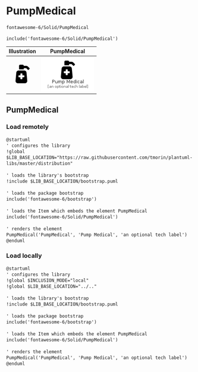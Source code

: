 # PumpMedical


```text
fontawesome-6/Solid/PumpMedical
```

```text
include('fontawesome-6/Solid/PumpMedical')
```



| Illustration | PumpMedical |
| :---: | :---: |
| ![illustration for Illustration](../../fontawesome-6/Solid/PumpMedical.png) | ![illustration for PumpMedical](../../fontawesome-6/Solid/PumpMedical.Local.png) |




## PumpMedical

### Load remotely
```plantuml
@startuml
' configures the library
!global $LIB_BASE_LOCATION="https://raw.githubusercontent.com/tmorin/plantuml-libs/master/distribution"

' loads the library's bootstrap
!include $LIB_BASE_LOCATION/bootstrap.puml

' loads the package bootstrap
include('fontawesome-6/bootstrap')

' loads the Item which embeds the element PumpMedical
include('fontawesome-6/Solid/PumpMedical')

' renders the element
PumpMedical('PumpMedical', 'Pump Medical', 'an optional tech label')
@enduml
```

### Load locally
```plantuml
@startuml
' configures the library
!global $INCLUSION_MODE="local"
!global $LIB_BASE_LOCATION="../.."

' loads the library's bootstrap
!include $LIB_BASE_LOCATION/bootstrap.puml

' loads the package bootstrap
include('fontawesome-6/bootstrap')

' loads the Item which embeds the element PumpMedical
include('fontawesome-6/Solid/PumpMedical')

' renders the element
PumpMedical('PumpMedical', 'Pump Medical', 'an optional tech label')
@enduml
```

